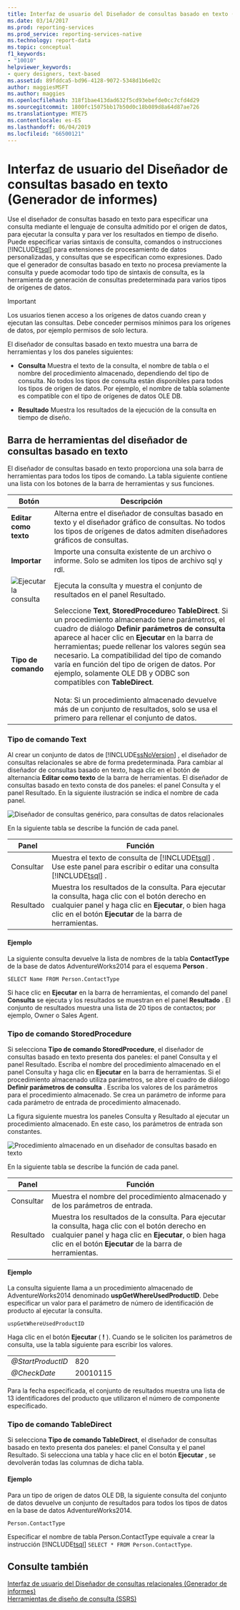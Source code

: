 ```yaml
---
title: Interfaz de usuario del Diseñador de consultas basado en texto (Generador de informes) | Microsoft Docs
ms.date: 03/14/2017
ms.prod: reporting-services
ms.prod_service: reporting-services-native
ms.technology: report-data
ms.topic: conceptual
f1_keywords:
- "10010"
helpviewer_keywords:
- query designers, text-based
ms.assetid: 89fddca5-bd96-4128-9072-5348d1b6e02c
author: maggiesMSFT
ms.author: maggies
ms.openlocfilehash: 318f1bae413dad632f5cd93ebefde0cc7cfd4d29
ms.sourcegitcommit: 1800fc15075bb17b50d0c18b089d8a64d87ae726
ms.translationtype: MTE75
ms.contentlocale: es-ES
ms.lasthandoff: 06/04/2019
ms.locfileid: "66500121"
---
```

# <a name="text-based-query-designer-user-interface-report-builder"></a>Interfaz de usuario del Diseñador de consultas basado en texto (Generador de informes)
  Use el diseñador de consultas basado en texto para especificar una consulta mediante el lenguaje de consulta admitido por el origen de datos, para ejecutar la consulta y para ver los resultados en tiempo de diseño. Puede especificar varias sintaxis de consulta, comandos o instrucciones [!INCLUDE[tsql](../../includes/tsql-md.md)] para extensiones de procesamiento de datos personalizadas, y consultas que se especifican como expresiones. Dado que el generador de consultas basado en texto no procesa previamente la consulta y puede acomodar todo tipo de sintaxis de consulta, es la herramienta de generación de consultas predeterminada para varios tipos de orígenes de datos.  
  
> [!IMPORTANT]  
>  Los usuarios tienen acceso a los orígenes de datos cuando crean y ejecutan las consultas. Debe conceder permisos mínimos para los orígenes de datos, por ejemplo permisos de solo lectura.  
  
 El diseñador de consultas basado en texto muestra una barra de herramientas y los dos paneles siguientes:  
  
-   **Consulta** Muestra el texto de la consulta, el nombre de tabla o el nombre del procedimiento almacenado, dependiendo del tipo de consulta. No todos los tipos de consulta están disponibles para todos los tipos de origen de datos. Por ejemplo, el nombre de tabla solamente es compatible con el tipo de orígenes de datos OLE DB.  
  
-   **Resultado** Muestra los resultados de la ejecución de la consulta en tiempo de diseño.  
  
## <a name="text-based-query-designer-toolbar"></a>Barra de herramientas del diseñador de consultas basado en texto  
 El diseñador de consultas basado en texto proporciona una sola barra de herramientas para todos los tipos de comando. La tabla siguiente contiene una lista con los botones de la barra de herramientas y sus funciones.  
  
|Botón|Descripción|  
|------------|-----------------|  
|**Editar como texto**|Alterna entre el diseñador de consultas basado en texto y el diseñador gráfico de consultas. No todos los tipos de orígenes de datos admiten diseñadores gráficos de consultas.|  
|**Importar**|Importe una consulta existente de un archivo o informe. Solo se admiten los tipos de archivo sql y rdl.|  
|![Ejecutar la consulta](../../reporting-services/report-data/media/rsqdicon-run.gif "Ejecutar la consulta")|Ejecuta la consulta y muestra el conjunto de resultados en el panel Resultado.|  
|**Tipo de comando**|Seleccione **Text**, **StoredProcedure**o **TableDirect**. Si un procedimiento almacenado tiene parámetros, el cuadro de diálogo **Definir parámetros de consulta** aparece al hacer clic en **Ejecutar** en la barra de herramientas; puede rellenar los valores según sea necesario. La compatibilidad del tipo de comando varía en función del tipo de origen de datos. Por ejemplo, solamente OLE DB y ODBC son compatibles con **TableDirect**.<br /><br /> Nota: Si un procedimiento almacenado devuelve más de un conjunto de resultados, solo se usa el primero para rellenar el conjunto de datos.|  
  
### <a name="command-type-text"></a>Tipo de comando Text  
 Al crear un conjunto de datos de [!INCLUDE[ssNoVersion](../../includes/ssnoversion-md.md)] , el diseñador de consultas relacionales se abre de forma predeterminada. Para cambiar al diseñador de consultas basado en texto, haga clic en el botón de alternancia **Editar como texto** de la barra de herramientas. El diseñador de consultas basado en texto consta de dos paneles: el panel Consulta y el panel Resultado. En la siguiente ilustración se indica el nombre de cada panel.  
  
 ![Diseñador de consultas genérico, para consultas de datos relacionales](../../reporting-services/report-data/media/rsqd-dsaw-sql-generic.gif "Diseñador de consultas genérico, para consultas de datos relacionales")  
  
 En la siguiente tabla se describe la función de cada panel.  
  
|Panel|Función|  
|----------|--------------|  
|Consultar|Muestra el texto de consulta de [!INCLUDE[tsql](../../includes/tsql-md.md)] . Use este panel para escribir o editar una consulta [!INCLUDE[tsql](../../includes/tsql-md.md)] .|  
|Resultado|Muestra los resultados de la consulta. Para ejecutar la consulta, haga clic con el botón derecho en cualquier panel y haga clic en **Ejecutar**, o bien haga clic en el botón **Ejecutar** de la barra de herramientas.|  
  
#### <a name="example"></a>Ejemplo  
 La siguiente consulta devuelve la lista de nombres de la tabla **ContactType** de la base de datos AdventureWorks2014 para el esquema **Person** .  
  
```  
SELECT Name FROM Person.ContactType  
```  
  
 Si hace clic en **Ejecutar** en la barra de herramientas, el comando del panel **Consulta** se ejecuta y los resultados se muestran en el panel **Resultado** . El conjunto de resultados muestra una lista de 20 tipos de contactos; por ejemplo, Owner o Sales Agent.  
  
### <a name="command-type-storedprocedure"></a>Tipo de comando StoredProcedure  
 Si selecciona **Tipo de comando StoredProcedure**, el diseñador de consultas basado en texto presenta dos paneles: el panel Consulta y el panel Resultado. Escriba el nombre del procedimiento almacenado en el panel Consulta y haga clic en **Ejecutar** en la barra de herramientas. Si el procedimiento almacenado utiliza parámetros, se abre el cuadro de diálogo **Definir parámetros de consulta** . Escriba los valores de los parámetros para el procedimiento almacenado. Se crea un parámetro de informe para cada parámetro de entrada de procedimiento almacenado.  
  
 La figura siguiente muestra los paneles Consulta y Resultado al ejecutar un procedimiento almacenado. En este caso, los parámetros de entrada son constantes.  
  
 ![Procedimiento almacenado en un diseñador de consultas basado en texto](../../reporting-services/report-data/media/rs-relational-text-sp.gif "Procedimiento almacenado en un diseñador de consultas basado en texto")  
  
 En la siguiente tabla se describe la función de cada panel.  
  
|Panel|Función|  
|----------|--------------|  
|Consultar|Muestra el nombre del procedimiento almacenado y de los parámetros de entrada.|  
|Resultado|Muestra los resultados de la consulta. Para ejecutar la consulta, haga clic con el botón derecho en cualquier panel y haga clic en **Ejecutar**, o bien haga clic en el botón **Ejecutar** de la barra de herramientas.|  
  
#### <a name="example"></a>Ejemplo  
 La consulta siguiente llama a un procedimiento almacenado de AdventureWorks2014 denominado **uspGetWhereUsedProductID**. Debe especificar un valor para el parámetro de número de identificación de producto al ejecutar la consulta.  
  
```  
uspGetWhereUsedProductID  
```  
  
 Haga clic en el botón **Ejecutar** ( **!** ). Cuando se le soliciten los parámetros de consulta, use la tabla siguiente para escribir los valores.  
  
|||  
|-|-|  
|*@StartProductID*|820|  
|*@CheckDate*|20010115|  
  
 Para la fecha especificada, el conjunto de resultados muestra una lista de 13 identificadores del producto que utilizaron el número de componente especificado.  
  
### <a name="command-type-tabledirect"></a>Tipo de comando TableDirect  
 Si selecciona **Tipo de comando TableDirect**, el diseñador de consultas basado en texto presenta dos paneles: el panel Consulta y el panel Resultado. Si selecciona una tabla y hace clic en el botón **Ejecutar** , se devolverán todas las columnas de dicha tabla.  
  
#### <a name="example"></a>Ejemplo  
 Para un tipo de origen de datos OLE DB, la siguiente consulta del conjunto de datos devuelve un conjunto de resultados para todos los tipos de datos en la base de datos AdventureWorks2014.  
  
 `Person.ContactType`  
  
 Especificar el nombre de tabla Person.ContactType equivale a crear la instrucción [!INCLUDE[tsql](../../includes/tsql-md.md)] `SELECT * FROM Person.ContactType`.  
  
## <a name="see-also"></a>Consulte también  
 [Interfaz de usuario del Diseñador de consultas relacionales &#40;Generador de informes&#41;](../../reporting-services/report-data/relational-query-designer-user-interface-report-builder.md)   
 [Herramientas de diseño de consulta &#40;SSRS&#41;](query-design-tools-ssrs.md)  
  
  
